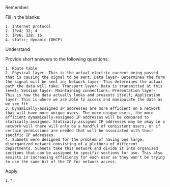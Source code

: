 Remember:

Fill in the blanks:

	1. Internet protocol
	2. IPv4; 32; 4
	3. IPv6; 128; 16
	4. static; dynamic (DHCP)

Understand

Provide short answers to the following questions:

	1. Route table
	2. Physical layer- This is the actual electric current being passed that is causing the signal to be sent; Data layer- Determines the form the signal will be sent in; Network layer- This determines the actual path the data will take; Transport layer- Data is transmitted at this level; Session layer- Maintaining connections; Presentation layer- This is how the data actually looks and presents itself; Application layer- This is where we are able to access and manipulate the data as we see fit
	3. Dynamically-assigned IP addresses are more efficient on a network that will have more unique users. The more unique users, the more efficient dynamically-assigned IP addresses will be compared to statically-assigned. Statically-assigned IP addresses may be okay in a network will there will only be a handful of consistent users, or if certain permissions are needed that will be associated with their specific IP addresses.
	4. Subnets were designed for the problem of having one large, disorganized network consisting of a plethora of different departments. Subnets take this network and divide it into organized sections that can be assigned to specific sections for use. This also assists in increasing efficiency for each user as they won't be trying to use the same bit of the IP for network access.

Apply

	1.?
